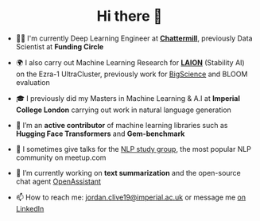 <h1 align="center">Hi there 👋</h1>

- 🧑‍💻 I'm currently Deep Learning Engineer at **[Chattermill](https://chattermill.com/)**, previously Data Scientist at **Funding Circle**

- 🌍 I also carry out Machine Learning Research for **[LAION](https://laion.ai/)** (Stability AI) on the Ezra-1 UltraCluster, previously work for [BigScience](https://github.com/bigscience-workshop) and BLOOM evaluation

- 🎓 I previously did my Masters in Machine Learning & A.I at **Imperial College London** carrying out work in natural language generation

- 📝 I’m an **active contributor** of machine learning libraries such as **Hugging Face Transformers** and **Gem-benchmark**

- 💬 I sometimes give talks for the [NLP study group](https://www.meetup.com/advanced-natural-language-processing-nlp-study-group/), the most popular NLP community on meetup.com

- 🔭 I’m currently working on **text summarization** and the open-source chat agent [OpenAssistant](https://github.com/LAION-AI/Open-Assistant)

- 📫 How to reach me: jordan.clive19@imperial.ac.uk or message me [on LinkedIn](https://github.com/jordiclive)
